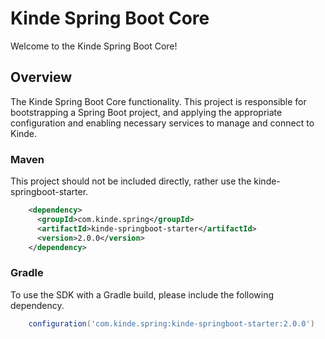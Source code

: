 # Kinde Spring Boot Core

Welcome to the Kinde Spring Boot Core!

## Overview

The Kinde Spring Boot Core functionality. This project is responsible for bootstrapping a Spring Boot project, and applying the appropriate configuration and enabling necessary services to manage and connect to Kinde.

### Maven

This project should not be included directly, rather use the kinde-springboot-starter.

```xml
    <dependency>
      <groupId>com.kinde.spring</groupId>
      <artifactId>kinde-springboot-starter</artifactId>
      <version>2.0.0</version>
    </dependency>
```

### Gradle

To use the SDK with a Gradle build, please include the following dependency.

```groovy
    configuration('com.kinde.spring:kinde-springboot-starter:2.0.0')
```
